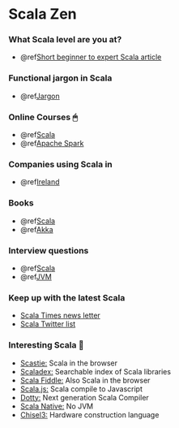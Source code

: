 
Scala Zen
=========

### What Scala level are you at? 

- @ref[Short beginner to expert Scala article](./articles/scala-level.md) 

### Functional jargon in Scala

- @ref[Jargon](./articles/functional-jargon.md)

### Online Courses 🖱
- @ref[Scala](./courses/scala.md)
- @ref[Apache Spark](./courses/apache-spark.md)

### Companies using Scala in 

- @ref[Ireland](./companies/ireland.md)

### Books

- @ref[Scala](./books/scala.md)
- @ref[Akka](./books/akka.md)

### Interview questions

- @ref[Scala](./questions/scala.md)
- @ref[JVM](./questions/jvm.md)

### Keep up with the latest Scala
 
 - [Scala Times news letter](http://scalatimes.com/)
 - [Scala Twitter list](https://twitter.com/ConorFennell/lists/scala)

### Interesting Scala 🤔

- [Scastie:](https://scastie.scala-lang.org/) Scala in the browser
- [Scaladex:](https://index.scala-lang.org/) Searchable index of Scala libraries
- [Scala Fiddle:](https://scalafiddle.io/) Also Scala in the browser
- [Scala.js:](https://www.scala-js.org/) Scala compile to Javascript
- [Dotty:](http://dotty.epfl.ch/) Next generation Scala Compiler
- [Scala Native:](http://www.scala-native.org/en/latest/) No JVM
- [Chisel3:](https://chisel.eecs.berkeley.edu/) Hardware construction language
